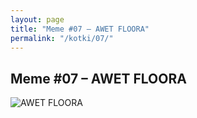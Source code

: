 ```yaml
---
layout: page
title: "Meme #07 – AWET FLOORA"
permalink: "/kotki/07/"
---
```


## Meme #07 – AWET FLOORA

![AWET FLOORA](https://i.chzbgr.com/full/10441197824/h82AB2E41/awet-floora)

